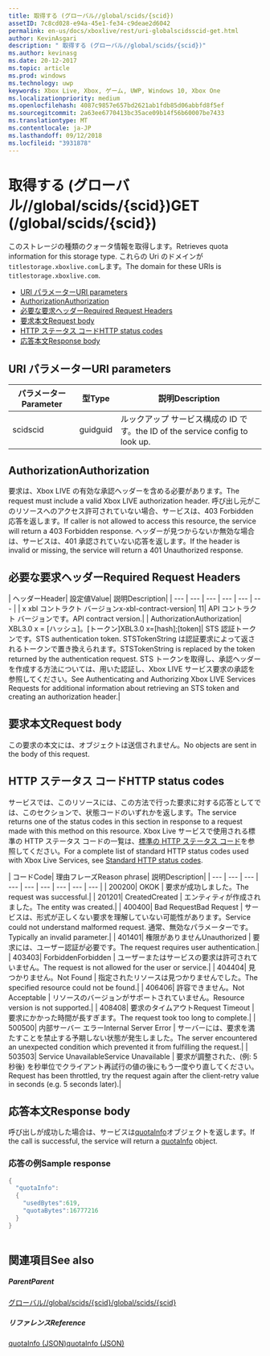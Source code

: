 ```yaml
---
title: 取得する (グローバル//global/scids/{scid})
assetID: 7c8cd028-e94a-45e1-fe34-c9deae2d6042
permalink: en-us/docs/xboxlive/rest/uri-globalscidsscid-get.html
author: KevinAsgari
description: " 取得する (グローバル//global/scids/{scid})"
ms.author: kevinasg
ms.date: 20-12-2017
ms.topic: article
ms.prod: windows
ms.technology: uwp
keywords: Xbox Live, Xbox, ゲーム, UWP, Windows 10, Xbox One
ms.localizationpriority: medium
ms.openlocfilehash: 4087c9857e657bd2621ab1fdb85d06abbfd8f5ef
ms.sourcegitcommit: 2a63ee6770413bc35ace09b14f56b60007be7433
ms.translationtype: MT
ms.contentlocale: ja-JP
ms.lasthandoff: 09/12/2018
ms.locfileid: "3931878"
---
```

# <a name="get-globalscidsscid"></a><span data-ttu-id="456c9-104">取得する (グローバル//global/scids/{scid})</span><span class="sxs-lookup"><span data-stu-id="456c9-104">GET (/global/scids/{scid})</span></span>
<span data-ttu-id="456c9-105">このストレージの種類のクォータ情報を取得します。</span><span class="sxs-lookup"><span data-stu-id="456c9-105">Retrieves quota information for this storage type.</span></span> <span data-ttu-id="456c9-106">これらの Uri のドメインが`titlestorage.xboxlive.com`します。</span><span class="sxs-lookup"><span data-stu-id="456c9-106">The domain for these URIs is `titlestorage.xboxlive.com`.</span></span>
 
  * [<span data-ttu-id="456c9-107">URI パラメーター</span><span class="sxs-lookup"><span data-stu-id="456c9-107">URI parameters</span></span>](#ID4EX)
  * [<span data-ttu-id="456c9-108">Authorization</span><span class="sxs-lookup"><span data-stu-id="456c9-108">Authorization</span></span>](#ID4ECB)
  * [<span data-ttu-id="456c9-109">必要な要求ヘッダー</span><span class="sxs-lookup"><span data-stu-id="456c9-109">Required Request Headers</span></span>](#ID4ENB)
  * [<span data-ttu-id="456c9-110">要求本文</span><span class="sxs-lookup"><span data-stu-id="456c9-110">Request body</span></span>](#ID4EWC)
  * [<span data-ttu-id="456c9-111">HTTP ステータス コード</span><span class="sxs-lookup"><span data-stu-id="456c9-111">HTTP status codes</span></span>](#ID4EBD)
  * [<span data-ttu-id="456c9-112">応答本文</span><span class="sxs-lookup"><span data-stu-id="456c9-112">Response body</span></span>](#ID4EUAAC)
 
<a id="ID4EX"></a>

 
## <a name="uri-parameters"></a><span data-ttu-id="456c9-113">URI パラメーター</span><span class="sxs-lookup"><span data-stu-id="456c9-113">URI parameters</span></span>
 
| <span data-ttu-id="456c9-114">パラメーター</span><span class="sxs-lookup"><span data-stu-id="456c9-114">Parameter</span></span>| <span data-ttu-id="456c9-115">型</span><span class="sxs-lookup"><span data-stu-id="456c9-115">Type</span></span>| <span data-ttu-id="456c9-116">説明</span><span class="sxs-lookup"><span data-stu-id="456c9-116">Description</span></span>| 
| --- | --- | --- | 
| <span data-ttu-id="456c9-117">scid</span><span class="sxs-lookup"><span data-stu-id="456c9-117">scid</span></span>| <span data-ttu-id="456c9-118">guid</span><span class="sxs-lookup"><span data-stu-id="456c9-118">guid</span></span>| <span data-ttu-id="456c9-119">ルックアップ サービス構成の ID です。</span><span class="sxs-lookup"><span data-stu-id="456c9-119">the ID of the service config to look up.</span></span>| 
  
<a id="ID4ECB"></a>

 
## <a name="authorization"></a><span data-ttu-id="456c9-120">Authorization</span><span class="sxs-lookup"><span data-stu-id="456c9-120">Authorization</span></span>
 
<span data-ttu-id="456c9-121">要求は、Xbox LIVE の有効な承認ヘッダーを含める必要があります。</span><span class="sxs-lookup"><span data-stu-id="456c9-121">The request must include a valid Xbox LIVE authorization header.</span></span> <span data-ttu-id="456c9-122">呼び出し元がこのリソースへのアクセス許可されていない場合、サービスは、403 Forbidden 応答を返します。</span><span class="sxs-lookup"><span data-stu-id="456c9-122">If caller is not allowed to access this resource, the service will return a 403 Forbidden response.</span></span> <span data-ttu-id="456c9-123">ヘッダーが見つからないか無効な場合は、サービスは、401 承認されていない応答を返します。</span><span class="sxs-lookup"><span data-stu-id="456c9-123">If the header is invalid or missing, the service will return a 401 Unauthorized response.</span></span> 
  
<a id="ID4ENB"></a>

 
## <a name="required-request-headers"></a><span data-ttu-id="456c9-124">必要な要求ヘッダー</span><span class="sxs-lookup"><span data-stu-id="456c9-124">Required Request Headers</span></span>
 
| <span data-ttu-id="456c9-125">ヘッダー</span><span class="sxs-lookup"><span data-stu-id="456c9-125">Header</span></span>| <span data-ttu-id="456c9-126">設定値</span><span class="sxs-lookup"><span data-stu-id="456c9-126">Value</span></span>| <span data-ttu-id="456c9-127">説明</span><span class="sxs-lookup"><span data-stu-id="456c9-127">Description</span></span>| 
| --- | --- | --- | --- | --- | --- | 
| <span data-ttu-id="456c9-128">x xbl コントラクト バージョン</span><span class="sxs-lookup"><span data-stu-id="456c9-128">x-xbl-contract-version</span></span>| <span data-ttu-id="456c9-129">1</span><span class="sxs-lookup"><span data-stu-id="456c9-129">1</span></span>| <span data-ttu-id="456c9-130">API コントラクト バージョンです。</span><span class="sxs-lookup"><span data-stu-id="456c9-130">API contract version.</span></span>| 
| <span data-ttu-id="456c9-131">Authorization</span><span class="sxs-lookup"><span data-stu-id="456c9-131">Authorization</span></span>| <span data-ttu-id="456c9-132">XBL3.0 x = [ハッシュ]。[トークン]</span><span class="sxs-lookup"><span data-stu-id="456c9-132">XBL3.0 x=[hash];[token]</span></span>| <span data-ttu-id="456c9-133">STS 認証トークンです。</span><span class="sxs-lookup"><span data-stu-id="456c9-133">STS authentication token.</span></span> <span data-ttu-id="456c9-134">STSTokenString は認証要求によって返されるトークンで置き換えられます。</span><span class="sxs-lookup"><span data-stu-id="456c9-134">STSTokenString is replaced by the token returned by the authentication request.</span></span> <span data-ttu-id="456c9-135">STS トークンを取得し、承認ヘッダーを作成する方法については、用いた認証し、Xbox LIVE サービス要求の承認を参照してください。</span><span class="sxs-lookup"><span data-stu-id="456c9-135">See Authenticating and Authorizing Xbox LIVE Services Requests for additional information about retrieving an STS token and creating an authorization header.</span></span>| 
  
<a id="ID4EWC"></a>

 
## <a name="request-body"></a><span data-ttu-id="456c9-136">要求本文</span><span class="sxs-lookup"><span data-stu-id="456c9-136">Request body</span></span>
 
<span data-ttu-id="456c9-137">この要求の本文には、オブジェクトは送信されません。</span><span class="sxs-lookup"><span data-stu-id="456c9-137">No objects are sent in the body of this request.</span></span>
  
<a id="ID4EBD"></a>

 
## <a name="http-status-codes"></a><span data-ttu-id="456c9-138">HTTP ステータス コード</span><span class="sxs-lookup"><span data-stu-id="456c9-138">HTTP status codes</span></span> 
 
<span data-ttu-id="456c9-139">サービスでは、このリソースには、この方法で行った要求に対する応答としてでは、このセクションで、状態コードのいずれかを返します。</span><span class="sxs-lookup"><span data-stu-id="456c9-139">The service returns one of the status codes in this section in response to a request made with this method on this resource.</span></span> <span data-ttu-id="456c9-140">Xbox Live サービスで使用される標準の HTTP ステータス コードの一覧は、[標準の HTTP ステータス コード](../../additional/httpstatuscodes.md)を参照してください。</span><span class="sxs-lookup"><span data-stu-id="456c9-140">For a complete list of standard HTTP status codes used with Xbox Live Services, see [Standard HTTP status codes](../../additional/httpstatuscodes.md).</span></span>
 
| <span data-ttu-id="456c9-141">コード</span><span class="sxs-lookup"><span data-stu-id="456c9-141">Code</span></span>| <span data-ttu-id="456c9-142">理由フレーズ</span><span class="sxs-lookup"><span data-stu-id="456c9-142">Reason phrase</span></span>| <span data-ttu-id="456c9-143">説明</span><span class="sxs-lookup"><span data-stu-id="456c9-143">Description</span></span>| 
| --- | --- | --- | --- | --- | --- | --- | --- | --- | 
| <span data-ttu-id="456c9-144">200</span><span class="sxs-lookup"><span data-stu-id="456c9-144">200</span></span>| <span data-ttu-id="456c9-145">OK</span><span class="sxs-lookup"><span data-stu-id="456c9-145">OK</span></span> | <span data-ttu-id="456c9-146">要求が成功しました。</span><span class="sxs-lookup"><span data-stu-id="456c9-146">The request was successful.</span></span>| 
| <span data-ttu-id="456c9-147">201</span><span class="sxs-lookup"><span data-stu-id="456c9-147">201</span></span>| <span data-ttu-id="456c9-148">Created</span><span class="sxs-lookup"><span data-stu-id="456c9-148">Created</span></span> | <span data-ttu-id="456c9-149">エンティティが作成されました。</span><span class="sxs-lookup"><span data-stu-id="456c9-149">The entity was created.</span></span>| 
| <span data-ttu-id="456c9-150">400</span><span class="sxs-lookup"><span data-stu-id="456c9-150">400</span></span>| <span data-ttu-id="456c9-151">Bad Request</span><span class="sxs-lookup"><span data-stu-id="456c9-151">Bad Request</span></span> | <span data-ttu-id="456c9-152">サービスは、形式が正しくない要求を理解していない可能性があります。</span><span class="sxs-lookup"><span data-stu-id="456c9-152">Service could not understand malformed request.</span></span> <span data-ttu-id="456c9-153">通常、無効なパラメーターです。</span><span class="sxs-lookup"><span data-stu-id="456c9-153">Typically an invalid parameter.</span></span>| 
| <span data-ttu-id="456c9-154">401</span><span class="sxs-lookup"><span data-stu-id="456c9-154">401</span></span>| <span data-ttu-id="456c9-155">権限がありません</span><span class="sxs-lookup"><span data-stu-id="456c9-155">Unauthorized</span></span> | <span data-ttu-id="456c9-156">要求には、ユーザー認証が必要です。</span><span class="sxs-lookup"><span data-stu-id="456c9-156">The request requires user authentication.</span></span>| 
| <span data-ttu-id="456c9-157">403</span><span class="sxs-lookup"><span data-stu-id="456c9-157">403</span></span>| <span data-ttu-id="456c9-158">Forbidden</span><span class="sxs-lookup"><span data-stu-id="456c9-158">Forbidden</span></span> | <span data-ttu-id="456c9-159">ユーザーまたはサービスの要求は許可されていません。</span><span class="sxs-lookup"><span data-stu-id="456c9-159">The request is not allowed for the user or service.</span></span>| 
| <span data-ttu-id="456c9-160">404</span><span class="sxs-lookup"><span data-stu-id="456c9-160">404</span></span>| <span data-ttu-id="456c9-161">見つかりません。</span><span class="sxs-lookup"><span data-stu-id="456c9-161">Not Found</span></span> | <span data-ttu-id="456c9-162">指定されたリソースは見つかりませんでした。</span><span class="sxs-lookup"><span data-stu-id="456c9-162">The specified resource could not be found.</span></span>| 
| <span data-ttu-id="456c9-163">406</span><span class="sxs-lookup"><span data-stu-id="456c9-163">406</span></span>| <span data-ttu-id="456c9-164">許容できません。</span><span class="sxs-lookup"><span data-stu-id="456c9-164">Not Acceptable</span></span> | <span data-ttu-id="456c9-165">リソースのバージョンがサポートされていません。</span><span class="sxs-lookup"><span data-stu-id="456c9-165">Resource version is not supported.</span></span>| 
| <span data-ttu-id="456c9-166">408</span><span class="sxs-lookup"><span data-stu-id="456c9-166">408</span></span>| <span data-ttu-id="456c9-167">要求のタイムアウト</span><span class="sxs-lookup"><span data-stu-id="456c9-167">Request Timeout</span></span> | <span data-ttu-id="456c9-168">要求にかかった時間が長すぎます。</span><span class="sxs-lookup"><span data-stu-id="456c9-168">The request took too long to complete.</span></span>| 
| <span data-ttu-id="456c9-169">500</span><span class="sxs-lookup"><span data-stu-id="456c9-169">500</span></span>| <span data-ttu-id="456c9-170">内部サーバー エラー</span><span class="sxs-lookup"><span data-stu-id="456c9-170">Internal Server Error</span></span> | <span data-ttu-id="456c9-171">サーバーには、要求を満たすことを禁止する予期しない状態が発生しました。</span><span class="sxs-lookup"><span data-stu-id="456c9-171">The server encountered an unexpected condition which prevented it from fulfilling the request.</span></span>| 
| <span data-ttu-id="456c9-172">503</span><span class="sxs-lookup"><span data-stu-id="456c9-172">503</span></span>| <span data-ttu-id="456c9-173">Service Unavailable</span><span class="sxs-lookup"><span data-stu-id="456c9-173">Service Unavailable</span></span> | <span data-ttu-id="456c9-174">要求が調整された、(例: 5 秒後) を秒単位でクライアント再試行の値の後にもう一度やり直してください。</span><span class="sxs-lookup"><span data-stu-id="456c9-174">Request has been throttled, try the request again after the client-retry value in seconds (e.g. 5 seconds later).</span></span>| 
  
<a id="ID4EUAAC"></a>

 
## <a name="response-body"></a><span data-ttu-id="456c9-175">応答本文</span><span class="sxs-lookup"><span data-stu-id="456c9-175">Response body</span></span>
 
<span data-ttu-id="456c9-176">呼び出しが成功した場合は、サービスは[quotaInfo](../../json/json-quota.md)オブジェクトを返します。</span><span class="sxs-lookup"><span data-stu-id="456c9-176">If the call is successful, the service will return a [quotaInfo](../../json/json-quota.md) object.</span></span> 
 
<a id="ID4ECBAC"></a>

 
### <a name="sample-response"></a><span data-ttu-id="456c9-177">応答の例</span><span class="sxs-lookup"><span data-stu-id="456c9-177">Sample response</span></span>
 

```cpp
{
  "quotaInfo":
  {
    "usedBytes":619,
    "quotaBytes":16777216
  }
}
         
```

   
<a id="ID4EOBAC"></a>

 
## <a name="see-also"></a><span data-ttu-id="456c9-178">関連項目</span><span class="sxs-lookup"><span data-stu-id="456c9-178">See also</span></span>
 
<a id="ID4EQBAC"></a>

 
##### <a name="parent"></a><span data-ttu-id="456c9-179">Parent</span><span class="sxs-lookup"><span data-stu-id="456c9-179">Parent</span></span> 

[<span data-ttu-id="456c9-180">グローバル//global/scids/{scid}</span><span class="sxs-lookup"><span data-stu-id="456c9-180">/global/scids/{scid}</span></span>](uri-globalscidsscid.md)

  
<a id="ID4E1BAC"></a>

 
##### <a name="reference"></a><span data-ttu-id="456c9-181">リファレンス</span><span class="sxs-lookup"><span data-stu-id="456c9-181">Reference</span></span> 

[<span data-ttu-id="456c9-182">quotaInfo (JSON)</span><span class="sxs-lookup"><span data-stu-id="456c9-182">quotaInfo (JSON)</span></span>](../../json/json-quota.md)

   